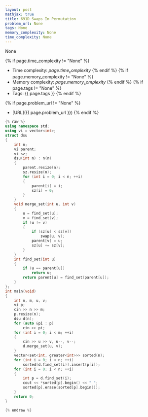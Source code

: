 ```yaml
---
layout: post
mathjax: true
title: 691D Swaps In Permutation
problem_url: None
tags: None
memory_complexity: None
time_complexity: None
---
```


None


{% if page.time_complexity != "None" %}
- Time complexity: ${{ page.time_complexity }}$
{% endif %}
{% if page.memory_complexity != "None" %}
- Memory complexity: ${{ page.memory_complexity }}$
{% endif %}
{% if page.tags != "None" %}
- Tags: {{ page.tags }}
{% endif %}

{% if page.problem_url != "None" %}
- [URL]({{ page.problem_url }})
{% endif %}

```cpp
{% raw %}
using namespace std;
using vi = vector<int>;
struct dsu
{
    int n;
    vi parent;
    vi sz;
    dsu(int n) : n(n)
    {
        parent.resize(n);
        sz.resize(n);
        for (int i = 0; i < n; ++i)
        {
            parent[i] = i;
            sz[i] = 0;
        }
    }
    void merge_set(int u, int v)
    {
        u = find_set(u);
        v = find_set(v);
        if (u != v)
        {
            if (sz[u] < sz[v])
                swap(u, v);
            parent[v] = u;
            sz[u] += sz[v];
        }
    }
    int find_set(int u)
    {
        if (u == parent[u])
            return u;
        return parent[u] = find_set(parent[u]);
    }
};
int main(void)
{
    int n, m, u, v;
    vi p;
    cin >> n >> m;
    p.resize(n);
    dsu d(n);
    for (auto &pi : p)
        cin >> pi;
    for (int i = 0; i < m; ++i)
    {
        cin >> u >> v, u--, v--;
        d.merge_set(u, v);
    }
    vector<set<int, greater<int>>> sorted(n);
    for (int i = 0; i < n; ++i)
        sorted[d.find_set(i)].insert(p[i]);
    for (int i = 0; i < n; ++i)
    {
        int p = d.find_set(i);
        cout << *sorted[p].begin() << " ";
        sorted[p].erase(sorted[p].begin());
    }
    return 0;
}

{% endraw %}
```